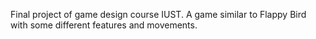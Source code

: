Final project of game design course IUST.
A game similar to Flappy Bird with some different features and movements.
